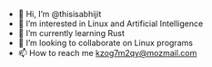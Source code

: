 - 👋 Hi, I’m @thisisabhijit
- 👀 I’m interested in Linux and Artificial Intelligence
- 🌱 I’m currently learning Rust
- 💞️ I’m looking to collaborate on Linux programs
- 📫 How to reach me kzog7m2qy@mozmail.com

<!---
thisisabhijit/thisisabhijit is a ✨ special ✨ repository because its `README.md` (this file) appears on your GitHub profile.
You can click the Preview link to take a look at your changes.
--->
